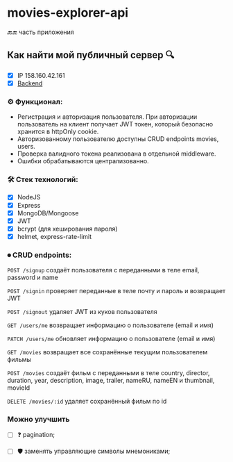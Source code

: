 # movies-explorer-api
 🔙🔚 часть приложения 
## Как найти мой публичный сервер 🔍
 - [x] IP 158.160.42.161
 - [x] [Backend](https://hey.nomoredomains.club/api)
### ⚙️ Функционал:
 * Регистрация и авторизация пользователя. При авторизации пользователь на клиент получает JWT токен, который безопасно хранится в httpOnly cookie. 
 * Авторизованному пользователю доступны CRUD endpoints movies, users.
 * Проверка валидного токена реализована в отдельной middleware.
 * Ошибки обрабатываются централизованно. 

### 🛠 Стек технологий:
 - [x] NodeJS
 - [x] Express
 - [x] MongoDB/Mongoose
 - [x] JWT
 - [x] bcrypt (для хеширования пароля)
 - [x] helmet, express-rate-limit

### ⏺ CRUD endpoints:
`POST /signup` создаёт пользователя с переданными в теле email, password и name

`POST /signin` проверяет переданные в теле почту и пароль и возвращает JWT

`POST /signout` удаляет JWT из куков пользователя

`GET /users/me` возвращает информацию о пользователе (email и имя)

`PATCH /users/me` обновляет информацию о пользователе (email и имя)

`GET /movies` возвращает все сохранённые текущим пользователем фильмы

`POST /movies` создаёт фильм с переданными в теле country, director, duration, year, description, image, trailer, nameRU, nameEN и thumbnail, movieId

`DELETE /movies/:id` удаляет сохранённый фильм по id

### Можно улучшить 
- [ ] ❓ pagination;
- [ ] 🛡️ заменять управляющие символы мнемониками;



